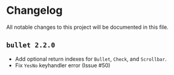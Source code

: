 # Changelog

All notable changes to this project will be documented in this file.

## `bullet 2.2.0`
- Add optional return indexes for `Bullet`, `Check`, and `Scrollbar`.
- Fix `YesNo` keyhandler error (Issue #50) 